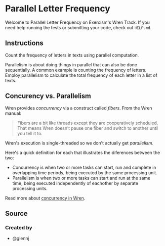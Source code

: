 # Parallel Letter Frequency

Welcome to Parallel Letter Frequency on Exercism's Wren Track.
If you need help running the tests or submitting your code, check out `HELP.md`.

## Instructions

Count the frequency of letters in texts using parallel computation.

Parallelism is about doing things in parallel that can also be done sequentially.
A common example is counting the frequency of letters.
Employ parallelism to calculate the total frequency of each letter in a list of texts.

## Concurency vs. Parallelism

Wren provides _concurrency_ via a construct called _fibers_.
From the Wren manual:

> Fibers are a bit like threads except they are cooperatively scheduled.
> That means Wren doesn’t pause one fiber and switch to another until you tell it to.

Wren's execution is single-threaded so we don't actually get _parallelism_.

Here's a quick definition for each that illustrates the diferences between the two:

- Concurrency is when two or more tasks can start, run and complete in overlapping time periods, being executed by the same processing unit.
- Parallelism is when two or more tasks can start and run at the same time, being executed independently of eachother by separate processing units.

Read more about [concurrency in Wren][concurrency].

[concurrency]: https://wren.io/concurrency.html

## Source

### Created by

- @glennj